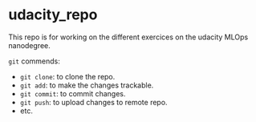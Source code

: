 # udacity_repo
This repo is for working on the different exercices on the udacity MLOps nanodegree.

`git` commends:
- `git clone`: to clone the repo.
- `git add`: to make the changes trackable.
- `git commit`: to commit changes.
- `git push`: to upload changes to remote repo.
- etc.
